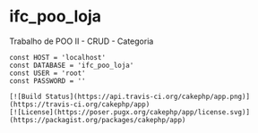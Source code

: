 # ifc_poo_loja

Trabalho de POO II - CRUD - Categoria

```
const HOST = 'localhost'
const DATABASE = 'ifc_poo_loja'
const USER = 'root'
const PASSWORD = ''

[![Build Status](https://api.travis-ci.org/cakephp/app.png)](https://travis-ci.org/cakephp/app)
[![License](https://poser.pugx.org/cakephp/app/license.svg)](https://packagist.org/packages/cakephp/app)

